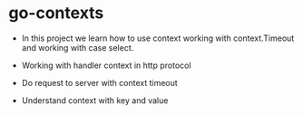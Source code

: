 # go-contexts

- In this project we learn how to use context working with context.Timeout
and working with case select.

- Working with handler context in http protocol

- Do request to server with context timeout 

- Understand context with key and value

